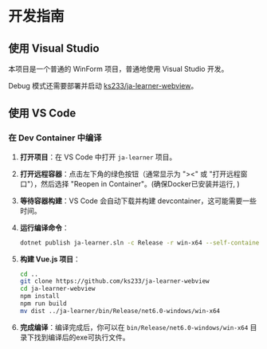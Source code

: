 # 开发指南

## 使用 Visual Studio

本项目是一个普通的 WinForm 项目，普通地使用 Visual Studio 开发。

Debug 模式还需要部署并启动 [ks233/ja-learner-webview](https://github.com/ks233/ja-learner-webview)。

## 使用 VS Code

### 在 Dev Container 中编译

1. **打开项目**：在 VS Code 中打开 `ja-learner` 项目。

2. **打开远程容器**：点击左下角的绿色按钮（通常显示为 "><" 或 "打开远程窗口"），然后选择 "Reopen in Container"。(确保Docker已安装并运行, )

3. **等待容器构建**：VS Code 会自动下载并构建 devcontainer，这可能需要一些时间。

4. **运行编译命令**：
   
   ```bash
   dotnet publish ja-learner.sln -c Release -r win-x64 --self-contained
   ```

5. **构建 Vue.js 项目**：
   
   ```bash
   cd ..
   git clone https://github.com/ks233/ja-learner-webview
   cd ja-learner-webview
   npm install
   npm run build
   mv dist ../ja-learner/bin/Release/net6.0-windows/win-x64
   ```

6. **完成编译**：编译完成后，你可以在 `bin/Release/net6.0-windows/win-x64` 目录下找到编译后的exe可执行文件。
